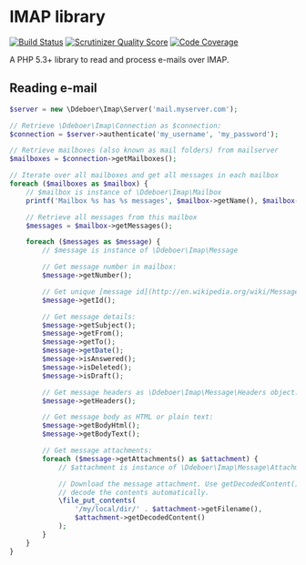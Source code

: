 IMAP library
============
[![Build Status](https://travis-ci.org/ddeboer/imap.png?branch=master)](https://travis-ci.org/ddeboer/imap)
[![Scrutinizer Quality Score](https://scrutinizer-ci.com/g/ddeboer/imap/badges/quality-score.png?s=a83ac467d051bcf7814c775e44c7f7c9c33e70ff)](https://scrutinizer-ci.com/g/ddeboer/imap/)
[![Code Coverage](https://scrutinizer-ci.com/g/ddeboer/imap/badges/coverage.png?s=3e48db42c17436dc8a485042da691d46a3bec28f)](https://scrutinizer-ci.com/g/ddeboer/imap/)

A PHP 5.3+ library to read and process e-mails over IMAP.

Reading e-mail
--------------

```php
$server = new \Ddeboer\Imap\Server('mail.myserver.com');

// Retrieve \Ddeboer\Imap\Connection as $connection:
$connection = $server->authenticate('my_username', 'my_password');

// Retrieve mailboxes (also known as mail folders) from mailserver
$mailboxes = $connection->getMailboxes();

// Iterate over all mailboxes and get all messages in each mailbox
foreach ($mailboxes as $mailbox) {
    // $mailbox is instance of \Ddeboer\Imap\Mailbox
    printf('Mailbox %s has %s messages', $mailbox->getName(), $mailbox->count());

    // Retrieve all messages from this mailbox
    $messages = $mailbox->getMessages();

    foreach ($messages as $message) {
        // $message is instance of \Ddeboer\Imap\Message

        // Get message number in mailbox:
        $message->getNumber();

        // Get unique [message id](http://en.wikipedia.org/wiki/Message-ID) in the form <...>:
        $message->getId();

        // Get message details:
        $message->getSubject();
        $message->getFrom();
        $message->getTo();
        $message->getDate();
        $message->isAnswered();
        $message->isDeleted();
        $message->isDraft();

        // Get message headers as \Ddeboer\Imap\Message\Headers object:
        $message->getHeaders();

        // Get message body as HTML or plain text:
        $message->getBodyHtml();
        $message->getBodyText();

        // Get message attachments:
        foreach ($message->getAttachments() as $attachment) {
            // $attachment is instance of \Ddeboer\Imap\Message\Attachment

            // Download the message attachment. Use getDecodedContent() to
            // decode the contents automatically.
            \file_put_contents(
                '/my/local/dir/' . $attachment->getFilename(),
                $attachment->getDecodedContent()
            );
        }
    }
}
```